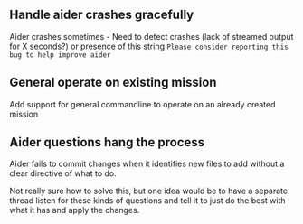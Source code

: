 ## Handle aider crashes gracefully

Aider crashes sometimes - Need to detect crashes (lack of streamed output for X seconds?) or presence of this string `Please consider reporting this bug to help improve aider`

## General operate on existing mission

Add support for general commandline to operate on an already created mission

## Aider questions hang the process

Aider fails to commit changes when it identifies new files to add without a clear directive of what to do.

Not really sure how to solve this, but one idea would be to have a separate thread listen for these kinds of questions and tell it to just do the best with what it has and apply the changes.
